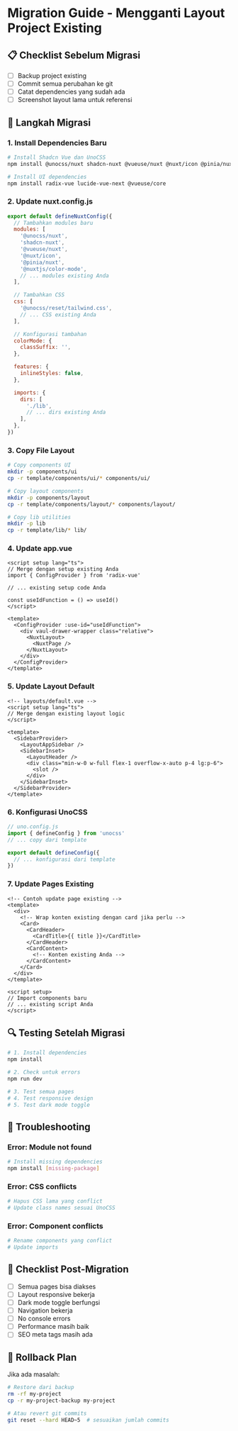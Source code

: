 # Migration Guide - Mengganti Layout Project Existing

## 📋 Checklist Sebelum Migrasi

- [ ] Backup project existing
- [ ] Commit semua perubahan ke git
- [ ] Catat dependencies yang sudah ada
- [ ] Screenshot layout lama untuk referensi

## 🔧 Langkah Migrasi

### 1. Install Dependencies Baru

```bash
# Install Shadcn Vue dan UnoCSS
npm install @unocss/nuxt shadcn-nuxt @vueuse/nuxt @nuxt/icon @pinia/nuxt @nuxtjs/color-mode

# Install UI dependencies
npm install radix-vue lucide-vue-next @vueuse/core
```

### 2. Update nuxt.config.js

```javascript
export default defineNuxtConfig({
  // Tambahkan modules baru
  modules: [
    '@unocss/nuxt',
    'shadcn-nuxt',
    '@vueuse/nuxt',
    '@nuxt/icon',
    '@pinia/nuxt',
    '@nuxtjs/color-mode',
    // ... modules existing Anda
  ],

  // Tambahkan CSS
  css: [
    '@unocss/reset/tailwind.css',
    // ... CSS existing Anda
  ],

  // Konfigurasi tambahan
  colorMode: {
    classSuffix: '',
  },

  features: {
    inlineStyles: false,
  },

  imports: {
    dirs: [
      './lib',
      // ... dirs existing Anda
    ],
  },
})
```

### 3. Copy File Layout

```bash
# Copy components UI
mkdir -p components/ui
cp -r template/components/ui/* components/ui/

# Copy layout components
mkdir -p components/layout
cp -r template/components/layout/* components/layout/

# Copy lib utilities
mkdir -p lib
cp -r template/lib/* lib/
```

### 4. Update app.vue

```vue
<script setup lang="ts">
// Merge dengan setup existing Anda
import { ConfigProvider } from 'radix-vue'

// ... existing setup code Anda

const useIdFunction = () => useId()
</script>

<template>
  <ConfigProvider :use-id="useIdFunction">
    <div vaul-drawer-wrapper class="relative">
      <NuxtLayout>
        <NuxtPage />
      </NuxtLayout>
    </div>
  </ConfigProvider>
</template>
```

### 5. Update Layout Default

```vue
<!-- layouts/default.vue -->
<script setup lang="ts">
// Merge dengan existing layout logic
</script>

<template>
  <SidebarProvider>
    <LayoutAppSidebar />
    <SidebarInset>
      <LayoutHeader />
      <div class="min-w-0 w-full flex-1 overflow-x-auto p-4 lg:p-6">
        <slot />
      </div>
    </SidebarInset>
  </SidebarProvider>
</template>
```

### 6. Konfigurasi UnoCSS

```javascript
// uno.config.js
import { defineConfig } from 'unocss'
// ... copy dari template

export default defineConfig({
  // ... konfigurasi dari template
})
```

### 7. Update Pages Existing

```vue
<!-- Contoh update page existing -->
<template>
  <div>
    <!-- Wrap konten existing dengan card jika perlu -->
    <Card>
      <CardHeader>
        <CardTitle>{{ title }}</CardTitle>
      </CardHeader>
      <CardContent>
        <!-- Konten existing Anda -->
      </CardContent>
    </Card>
  </div>
</template>

<script setup>
// Import components baru
// ... existing script Anda
</script>
```

## 🔍 Testing Setelah Migrasi

```bash
# 1. Install dependencies
npm install

# 2. Check untuk errors
npm run dev

# 3. Test semua pages
# 4. Test responsive design
# 5. Test dark mode toggle
```

## 🐛 Troubleshooting

### Error: Module not found
```bash
# Install missing dependencies
npm install [missing-package]
```

### Error: CSS conflicts
```bash
# Hapus CSS lama yang conflict
# Update class names sesuai UnoCSS
```

### Error: Component conflicts
```bash
# Rename components yang conflict
# Update imports
```

## 📝 Checklist Post-Migration

- [ ] Semua pages bisa diakses
- [ ] Layout responsive bekerja
- [ ] Dark mode toggle berfungsi
- [ ] Navigation bekerja
- [ ] No console errors
- [ ] Performance masih baik
- [ ] SEO meta tags masih ada

## 🔄 Rollback Plan

Jika ada masalah:

```bash
# Restore dari backup
rm -rf my-project
cp -r my-project-backup my-project

# Atau revert git commits
git reset --hard HEAD~5  # sesuaikan jumlah commits
```